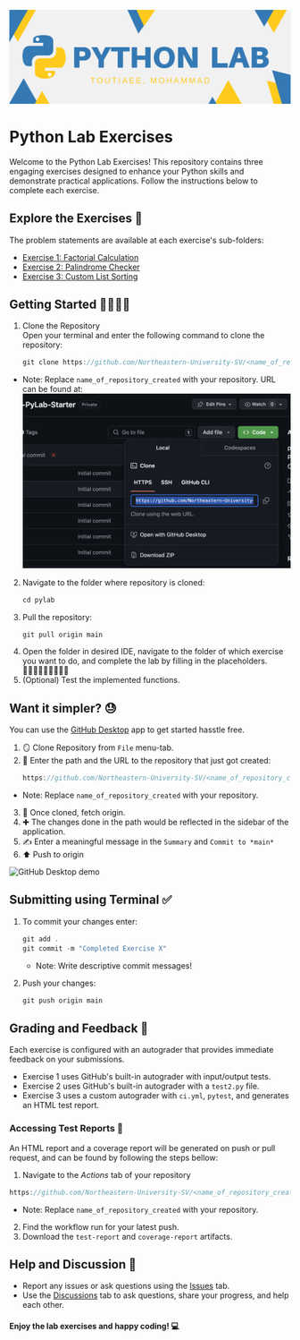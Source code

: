 
![Python Lab Exercises](./media/pyLab.png)

# Python Lab Exercises

Welcome to the Python Lab Exercises! This repository contains three engaging exercises designed to enhance your Python skills and demonstrate practical applications. Follow the instructions below to complete each exercise.

## Explore the Exercises 🔭
The problem statements are available at each exercise's sub-folders:  

* [Exercise 1: Factorial Calculation](https://github.com/Northeastern-University-SV/pyLab/exercise1)  
* [Exercise 2: Palindrome Checker](https://github.com/Northeastern-University-SV/pyLab/exercise2)  
* [Exercise 3: Custom List Sorting](https://github.com/Northeastern-University-SV/pyLab/exercise3)

## Getting Started 🏃🏻‍♂️‍➡️

1. Clone the Repository  
 Open your terminal and enter the following command to clone the repository:
   ```jsx   
   git clone https://github.com/Northeastern-University-SV/<name_of_repository_created>.git
   ```
* Note: Replace `name_of_repository_created` with your repository. URL can be found at:  
![Python Lab Exercises](./media/git_clone_link.png)

2. Navigate to the folder where repository is cloned:
   ```jsx   
   cd pylab
   ```
3. Pull the repository:
   ```jsx
   git pull origin main
   ```
3. Open the folder in desired IDE, navigate to the folder of which exercise you want to do, and complete the lab by filling in the placeholders.  
🧑🏻‍💻🧑🏻‍💻🧑🏻‍💻
4. (Optional) Test the implemented functions.

## Want it simpler? 😓
You can use the [GitHub Desktop](https://desktop.github.com/) app to get started hasstle free.  
1. 🪞 Clone Repository from `File` menu-tab.
2. 🔗 Enter the path and the URL to the repository that just got created:
   ```jsx   
   https://github.com/Northeastern-University-SV/<name_of_repository_created>.git
   ```
* Note: Replace `name_of_repository_created` with your repository. 
3. 🔁 Once cloned, fetch origin.
4. ✚ The changes done in the path would be reflected in the sidebar of the application. 
5. ✍️ Enter a meaningful message in the `Summary` and `Commit to *main*`
6. ⬆️ Push to origin   

![GitHub Desktop demo](./media/GitHub_Desktop.gif)



## Submitting using Terminal ✅
1. To commit your changes enter:
   ```jsx
   git add .
   git commit -m "Completed Exercise X"
   ```
   * Note: Write descriptive commit messages!

2. Push your changes:
   ```jsx   
   git push origin main
   ```
   

## Grading and Feedback 💯
Each exercise is configured with an autograder that provides immediate feedback on your submissions.
* Exercise 1 uses GitHub's built-in autograder with input/output tests.
* Exercise 2 uses GitHub's built-in autograder with a `test2.py` file.
* Exercise 3 uses a custom autograder with `ci.yml`, `pytest`, and generates an HTML test report.

### Accessing Test Reports 📑
An HTML report and a coverage report will be generated on push or pull request, and can be found by following the steps bellow:
1. Navigate to the *Actions* tab of your repository 
```jsx
https://github.com/Northeastern-University-SV/<name_of_repository_created>/actions
```
* Note: Replace `name_of_repository_created` with your repository.  
2. Find the workflow run for your latest push.
3. Download the `test-report` and `coverage-report` artifacts.

## Help and Discussion 🤔
* Report any issues or ask questions using the [Issues](https://github.com/Northeastern-University-SV/pyLab/issues) tab.
* Use the [Discussions](https://github.com/Northeastern-University-SV/pyLab/discussions) tab to ask questions, share your progress, and help each other.

#### Enjoy the lab exercises and happy coding! 💻